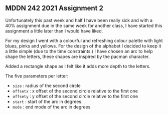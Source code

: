 ## MDDN 242 2021 Assignment 2

Unfortunately this past week and half I have been really sick and with a 40% assignment due in the same week for another class, I have started this assignment a little later than I would have liked. 

For my design I went with a colourful and refreshing colour palette with light blues, pinks and yellows. For the design of the alphabet I decided to keep it a little simple (due to the time constraints.) I have chosen an arc to help shape the letters, these shapes are inspired by the pacman character.  

Added a rectangle shape as I felt like it adds more depth to the letters. 

The five parameters per letter:
  * `size` : radius of the second circle
  * `offsetx` : x offset of the second circle relative to the first one
  * `offsety` : y offset of the second circle relative to the first one
  * `start` : start of the arc in degrees.
  * `mode` : end mode of the arc in degrees.
